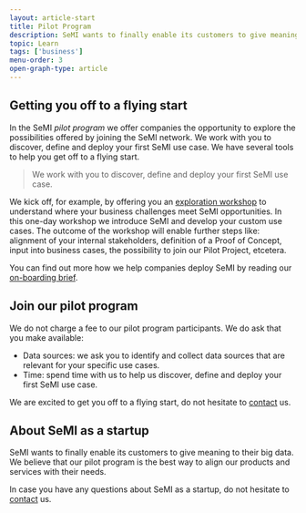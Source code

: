 ```yaml
---
layout: article-start
title: Pilot Program
description: SeMI wants to finally enable its customers to give meaning to their big data. We believe that our pilot program is the best way to align our products and services with their needs.
topic: Learn
tags: ['business']
menu-order: 3
open-graph-type: article
---
```


## Getting you off to a flying start

In the SeMI *pilot program* we offer companies the opportunity to explore the possibilities offered by joining the SeMI network. We work with you to discover, define and deploy your first SeMI use case. We have several tools to help you get off to a flying start. 

> We work with you to discover, define and deploy your first SeMI use case.

We kick off, for example, by offering you an [exploration workshop](/knowledge-base/start/exploration-workshops/) to understand where your business challenges meet SeMI opportunities. In this one-day workshop we introduce SeMI and develop your custom use cases. The outcome of the workshop will enable further steps like: alignment of your internal stakeholders, definition of a Proof of Concept, input into business cases, the possibility to join our Pilot Project, etcetera. 

You can find out more how we help companies deploy SeMI by reading our [on-boarding brief](/knowledge-base/start/onboarding-brief/).

## Join our pilot program

We do not charge a fee to our pilot program participants. We do ask that you make available:

- Data sources: we ask you to identify and collect data sources that are relevant for your specific use cases.
- Time: spend time with us to help us discover, define and deploy your first SeMI use case.

We are excited to get you off to a flying start, do not hesitate to [contact](/contact/) us. 

## About SeMI as a startup

SeMI wants to finally enable its customers to give meaning to their big data. We believe that our pilot program is the best way to align our products and services with their needs.

In case you have any questions about SeMI as a startup, do not hesitate to [contact](/contact/) us.